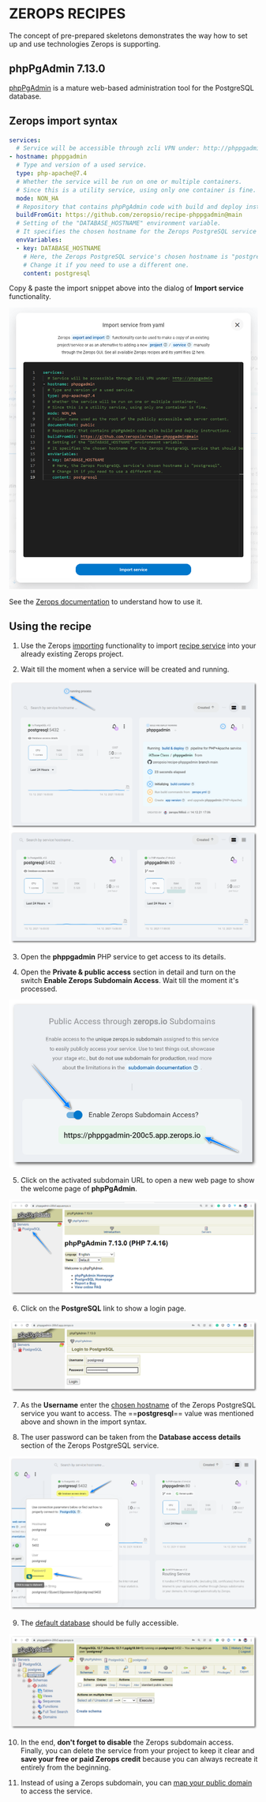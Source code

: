 # ZEROPS RECIPES

The concept of pre-prepared skeletons demonstrates the way how to set up and use technologies Zerops is supporting.

## phpPgAdmin 7.13.0

[phpPgAdmin](https://github.com/phppgadmin/phppgadmin) is a mature web-based administration tool for the PostgreSQL database.

## Zerops import syntax

```yaml
services:
  # Service will be accessible through zcli VPN under: http://phppgadmin
- hostname: phppgadmin
  # Type and version of a used service.
  type: php-apache@7.4
  # Whether the service will be run on one or multiple containers.
  # Since this is a utility service, using only one container is fine.
  mode: NON_HA
  # Repository that contains phpPgAdmin code with build and deploy instructions.
  buildFromGit: https://github.com/zeropsio/recipe-phppgadmin@main
  # Setting of the "DATABASE_HOSTNAME" environment variable.
  # It specifies the chosen hostname for the Zerops PostgreSQL service that should be managed.
  envVariables:
  - key: DATABASE_HOSTNAME
    # Here, the Zerops PostgreSQL service's chosen hostname is "postgresql".
    # Change it if you need to use a different one.
    content: postgresql
```

Copy & paste the import snippet above into the dialog of **Import service** functionality.

![Import](./images/Zerops-Import-Services-Dialog.png "Import Service Dialog")

See the [Zerops documentation](https://docs.zerops.io/documentation/export-import/project-service-export-import.html) to understand how to use it.

## Using the recipe

1. Use the Zerops [importing](/documentation/export-import/project-service-export-import.html#how-to-export-import-a-project) functionality to import [recipe service](#zerops-import-syntax) into your already existing Zerops project.

2. Wait till the moment when a service will be created and running.

![Recipe](./images/Zerops-Services-Initialization.png "Initialization")
![Recipe](./images/Zerops-Services-Done.png "Done")

3. Open the **phppgadmin** PHP service to get access to its details.

4. Open the **Private & public access** section in detail and turn on the switch **Enable Zerops Subdomain Access**. Wait till the moment it's processed.

![Recipe](./images/Zerops-Service-phpPgAdmin-Subdomain.png "Subdomain Access")

5. Click on the activated subdomain URL to open a new web page to show the welcome page of **phpPgAdmin**.

![phpPgAdmin](./images/Welcome-Page-phpPgAdmin.png "Welcome page of phpPgAdmin")

6. Click on the **PostgreSQL** link to show a login page.

![phpPgAdmin](./images/Login-Page-phpPgAdmin.png "Login page of phpPgAdmin")

7. As the **Username** enter the [chosen hostname](https://docs.zerops.io/documentation/services/databases/postgresql.html#hostname-and-ports) of the Zerops PostgreSQL service you want to access. The ==**postgresql**== value was mentioned above and shown in the import syntax.

8. The user password can be taken from the **Database access details** section of the Zerops PostgreSQL service.

![PostgreSQL](./images/Databse-Access-Details.png "Database Access Details")

9. The [default database](https://docs.zerops.io/documentation/services/databases/postgresql.html#default-postgresql-database) should be fully accessible.

![PostgreSQL](./images/PostgreSQL-Databases.png "Databases")

10. In the end, **don't forget to disable** the Zerops subdomain access. Finally, you can delete the service from your project to keep it clear and **save your free or paid Zerops credit** because you can always recreate it entirely from the beginning.

11.  Instead of using a Zerops subdomain, you can [map your public domain](http://docs.zerops.io/documentation/routing/using-your-domain.html) to access the service.
